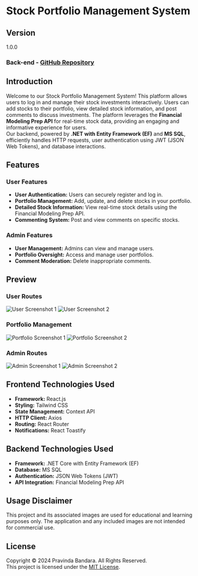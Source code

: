 # Stock Portfolio Management System

## Version  
1.0.0  

### Back-end - [GitHub Repository](https://github.com/Pravinda-Bandara/Stock-Portfolio-Management-backend)  

## Introduction  

Welcome to our Stock Portfolio Management System! This platform allows users to log in and manage their stock investments interactively. Users can add stocks to their portfolio, view detailed stock information, and post comments to discuss investments. The platform leverages the **Financial Modeling Prep API** for real-time stock data, providing an engaging and informative experience for users.  
Our backend, powered by **.NET with Entity Framework (EF)** and **MS SQL**, efficiently handles HTTP requests, user authentication using JWT (JSON Web Tokens), and database interactions.

## Features  

### User Features  
- **User Authentication:** Users can securely register and log in.  
- **Portfolio Management:** Add, update, and delete stocks in your portfolio.  
- **Detailed Stock Information:** View real-time stock details using the Financial Modeling Prep API.  
- **Commenting System:** Post and view comments on specific stocks.  

### Admin Features  
- **User Management:** Admins can view and manage users.  
- **Portfolio Oversight:** Access and manage user portfolios.  
- **Comment Moderation:** Delete inappropriate comments.  

## Preview  

### User Routes  
<div>
  <img src="./screenshots/user1.png" alt="User Screenshot 1" >
  <img src="./screenshots/user2.png" alt="User Screenshot 2" >
</div>

### Portfolio Management  
<div>
  <img src="./screenshots/portfolio1.png" alt="Portfolio Screenshot 1" >
  <img src="./screenshots/portfolio2.png" alt="Portfolio Screenshot 2" >
</div>

### Admin Routes  
<div>
  <img src="./screenshots/admin1.png" alt="Admin Screenshot 1" >
  <img src="./screenshots/admin2.png" alt="Admin Screenshot 2" >
</div>

## Frontend Technologies Used  

- **Framework:** React.js  
- **Styling:** Tailwind CSS  
- **State Management:** Context API  
- **HTTP Client:** Axios  
- **Routing:** React Router  
- **Notifications:** React Toastify  

## Backend Technologies Used  

- **Framework:** .NET Core with Entity Framework (EF)  
- **Database:** MS SQL  
- **Authentication:** JSON Web Tokens (JWT)  
- **API Integration:** Financial Modeling Prep API  

## Usage Disclaimer  

This project and its associated images are used for educational and learning purposes only. The application and any included images are not intended for commercial use.  

## License  

Copyright &copy; 2024 Pravinda Bandara. All Rights Reserved.  
This project is licensed under the [MIT License](LICENSE.txt).  
